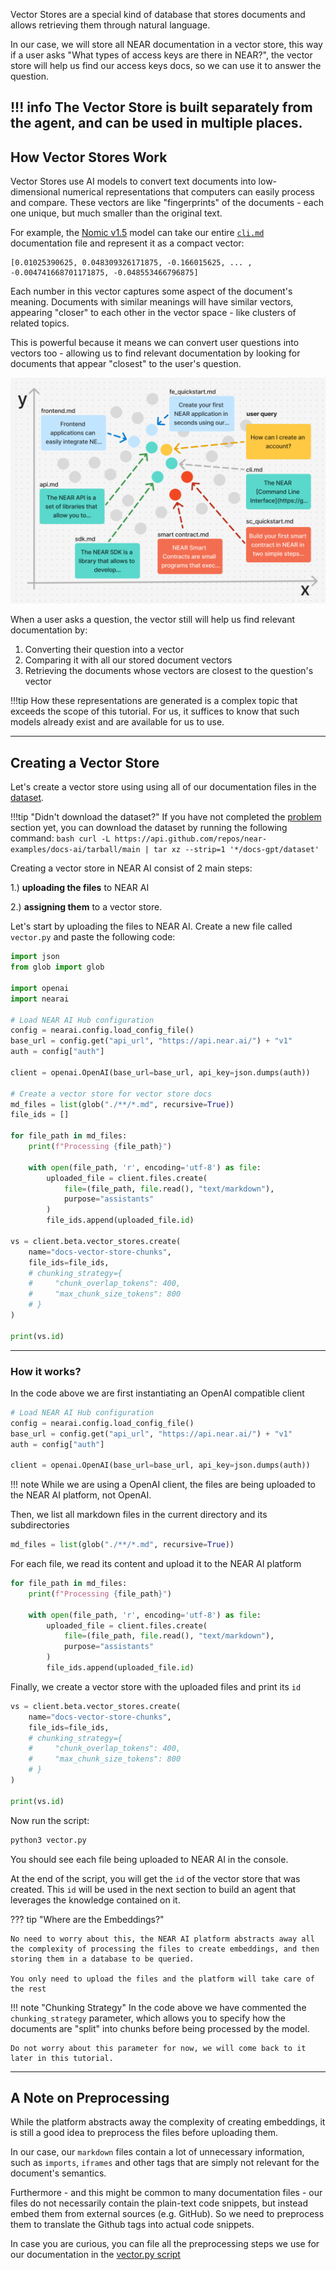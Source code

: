 Vector Stores are a special kind of database that stores documents and allows retrieving them through natural language. 

In our case, we will store all NEAR documentation in a vector store, this way if a user asks "What types of access keys are there in NEAR?", the vector store will help us find our access keys docs, so we can use it to answer the question. 

!!! info
    The Vector Store is built separately from the agent, and can be used in multiple places.
---

## How Vector Stores Work

Vector Stores use AI models to convert text documents into low-dimensional numerical representations that computers can easily process and compare. These vectors are like "fingerprints" of the documents - each one unique, but much smaller than the original text.

For example, the [Nomic v1.5](https://huggingface.co/nomic-ai/nomic-embed-text-v1.5) model can take our entire [`cli.md`](https://github.com/near/docs/blob/master/docs/4.tools/cli.md) documentation file and represent it as a compact vector:

```
[0.01025390625, 0.048309326171875, -0.166015625, ... , -0.004741668701171875, -0.048553466796875]
```

Each number in this vector captures some aspect of the document's meaning. Documents with similar meanings will have similar vectors, appearing "closer" to each other in the vector space - like clusters of related topics.

This is powerful because it means we can convert user questions into vectors too - allowing us to find relevant documentation by looking for documents that appear "closest" to the user's question.

![alt text](vector-space.png)

When a user asks a question, the vector still will help us find relevant documentation by:

1. Converting their question into a vector
2. Comparing it with all our stored document vectors
3. Retrieving the documents whose vectors are closest to the question's vector

!!!tip
    How these representations are generated is a complex topic that exceeds the scope of this tutorial. For us, it suffices to know that such models already exist and are available for us to use.

---

## Creating a Vector Store

Let's create a vector store using using all of our documentation files in the [dataset](https://github.com/near-examples/docs-ai/tree/main/docs-gpt/dataset).

!!!tip "Didn't download the dataset?"
    If you have not completed the [problem](./problem.md) section yet, you can download the dataset by running the following command:
    ```bash
        curl -L https://api.github.com/repos/near-examples/docs-ai/tarball/main | tar xz --strip=1 '*/docs-gpt/dataset'
    ```


Creating a vector store in NEAR AI consist of 2 main steps:

 1.) **uploading the files** to NEAR AI
 
 2.) **assigning them** to a vector store. 
 

Let's start by uploading the files to NEAR AI. Create a new file called `vector.py` and paste the following code:

```python
import json
from glob import glob

import openai
import nearai

# Load NEAR AI Hub configuration
config = nearai.config.load_config_file()
base_url = config.get("api_url", "https://api.near.ai/") + "v1"
auth = config["auth"]

client = openai.OpenAI(base_url=base_url, api_key=json.dumps(auth))

# Create a vector store for vector store docs
md_files = list(glob("./**/*.md", recursive=True))
file_ids = []

for file_path in md_files:
    print(f"Processing {file_path}")

    with open(file_path, 'r', encoding='utf-8') as file:
        uploaded_file = client.files.create(
            file=(file_path, file.read(), "text/markdown"),
            purpose="assistants"
        )
        file_ids.append(uploaded_file.id)

vs = client.beta.vector_stores.create(
    name="docs-vector-store-chunks",
    file_ids=file_ids,
    # chunking_strategy={
    #     "chunk_overlap_tokens": 400,
    #     "max_chunk_size_tokens": 800
    # }
)

print(vs.id)
```

<hr class="subsection" />

### How it works?

In the code above we are first instantiating an OpenAI compatible client

```python 
# Load NEAR AI Hub configuration
config = nearai.config.load_config_file()
base_url = config.get("api_url", "https://api.near.ai/") + "v1"
auth = config["auth"]

client = openai.OpenAI(base_url=base_url, api_key=json.dumps(auth))
```

!!! note
    While we are using a OpenAI client, the files are being uploaded to the NEAR AI platform, not OpenAI.

Then, we list all markdown files in the current directory and its subdirectories

```python
md_files = list(glob("./**/*.md", recursive=True))
```

For each file, we read its content and upload it to the NEAR AI platform

```python
for file_path in md_files:
    print(f"Processing {file_path}")

    with open(file_path, 'r', encoding='utf-8') as file:
        uploaded_file = client.files.create(
            file=(file_path, file.read(), "text/markdown"),
            purpose="assistants"
        )
        file_ids.append(uploaded_file.id)
```

Finally, we create a vector store with the uploaded files and print its `id`

```python
vs = client.beta.vector_stores.create(
    name="docs-vector-store-chunks",
    file_ids=file_ids,
    # chunking_strategy={
    #     "chunk_overlap_tokens": 400,
    #     "max_chunk_size_tokens": 800
    # }
)

print(vs.id)
```

Now run the script:

```bash
python3 vector.py
```
You should see each file being uploaded to NEAR AI in the console. 

At the end of the script, you will get the `id` of the vector store that was created. This `id` will be used in the next section to build an agent that leverages the knowledge contained on it.

??? tip "Where are the Embeddings?"

    No need to worry about this, the NEAR AI platform abstracts away all the complexity of processing the files to create embeddings, and then storing them in a database to be queried.
    
    You only need to upload the files and the platform will take care of the rest

!!! note "Chunking Strategy"
    In the code above we have commented the `chunking_strategy` parameter, which allows you to specify how the documents are "split" into chunks before being processed by the model.

    Do not worry about this parameter for now, we will come back to it later in this tutorial.

---

## A Note on Preprocessing

While the platform abstracts away the complexity of creating embeddings, it is still a good idea to preprocess the files before uploading them.

In our case, our `markdown` files contain a lot of unnecessary information, such as `imports`, `iframes` and other tags that are simply not relevant for the document's semantics.

Furthermore - and this might be common to many documentation files - our files do not necessarily contain the plain-text code snippets, but instead embed them from external sources (e.g. GitHub). So we need to preprocess them to translate the Github tags into actual code snippets.

In case you are curious, you can file all the preprocessing steps we use for our documentation in the [vector.py script](https://github.com/near-examples/docs-ai/blob/main/docs-gpt/dataset/vector.py#L12-L65)